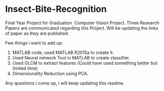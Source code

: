 # Insect-Bite-Recognition
Final Year Project for Graduation. Computer Vision Project.
Three Research Papers are communicated regarding this Project. Will be updating the links of paper as they are published.



Few things i want to add up:
1. MATLAB code, used MATLAB R2015a to create it.
2. Used Neural network Tool in MATLAB to create classifier.
3. Used GLCM to extract features (Could have used something better but limited time)
4. Dimensionality Reduction using PCA.

Any questions i come up, i will keep updating this readme. 

